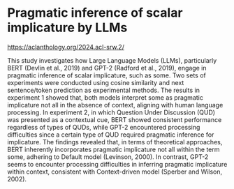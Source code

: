 # Pragmatic inference of scalar implicature by LLMs
https://aclanthology.org/2024.acl-srw.2/

This study investigates how Large Language Models (LLMs), particularly BERT (Devlin et al., 2019) and GPT-2 (Radford et al., 2019), engage in pragmatic inference of scalar implicature, such as some. Two sets of experiments were conducted using cosine similarity and next sentence/token prediction as experimental methods. The results in experiment 1 showed that, both models interpret some as pragmatic implicature not all in the absence of context, aligning with human language processing. In experiment 2, in which Question Under Discussion (QUD) was presented as a contextual cue, BERT showed consistent performance regardless of types of QUDs, while GPT-2 encountered processing difficulties since a certain type of QUD required pragmatic inference for implicature. The findings revealed that, in terms of theoretical approaches, BERT inherently incorporates pragmatic implicature not all within the term some, adhering to Default model (Levinson, 2000). In contrast, GPT-2 seems to encounter processing difficulties in inferring pragmatic implicature within context, consistent with Context-driven model (Sperber and Wilson, 2002).
